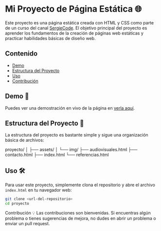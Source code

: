 # Mi Proyecto de Página Estática 🌐

Este proyecto es una página estática creada con HTML y CSS como parte de un curso del canal [SergieCode](https://youtu.be/bNV6iw13Rnk?si=8xWCyXMLG9T3_EmE). El objetivo principal del proyecto es aprender los fundamentos de la creación de páginas web estáticas y practicar habilidades básicas de diseño web.

## Contenido

- [Demo](https://cyberpunk-en-akira-y-blade-runner.netlify.app/)
- [Estructura del Proyecto](#estructura-del-proyecto)
- [Uso](#uso)
- [Contribución](#contribución)

## Demo 🚀

Puedes ver una demostración en vivo de la página en [verla aquí](https://cyberpunk-en-akira-y-blade-runner.netlify.app/).

## Estructura del Proyecto 📁

La estructura del proyecto es bastante simple y sigue una organización básica de archivos:

proyecto/
│
├── assets/
│   └── img/
├── audiovisuales.html
├── contacto.html
├── index.html
└── referencias.html


## Uso 🛠️

Para usar este proyecto, simplemente clona el repositorio y abre el archivo `index.html` en tu navegador web:

```bash
git clone <url-del-repositorio>
cd proyecto
```
Contribución 💡
Las contribuciones son bienvenidas. Si encuentras algún problema o tienes sugerencias de mejora, no dudes en abrir un problema o enviar un pull request.
